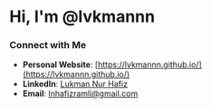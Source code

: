 # Hi, I'm @lvkmannn
### Connect with Me

- **Personal Website**: [https://lvkmannn.github.io/](https://lvkmannn.github.io/)  
- **LinkedIn**: [Lukman Nur Hafiz](https://www.linkedin.com/in/lukman-nur-hafiz-ramli/)  
- **Email**: [lnhafizramli@gmail.com](mailto:lnhafizramli@gmail.com)


<!---
lvkmannn/lvkmannn is a ✨ special ✨ repository because its `README.md` (this file) appears on your GitHub profile.
You can click the Preview link to take a look at your changes.
--->
